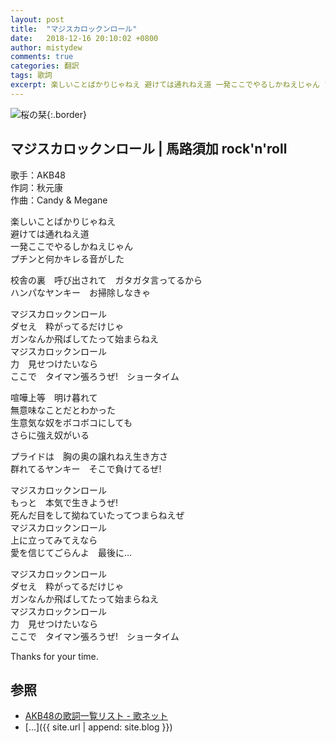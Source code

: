 ```yaml
---
layout: post
title:  "マジスカロックンロール"
date:   2018-12-16 20:10:02 +0800
author: mistydew
comments: true
categories: 翻訳
tags: 歌詞
excerpt: 楽しいことばかりじゃねえ 避けては通れねえ道 一発ここでやるしかねえじゃん プチンと何かキレる音がした
---
```

![桜の栞](https://raw.githubusercontent.com/mistydew/misc/master/cover/神曲たち.jpg){:.border}

## マジスカロックンロール | 馬路須加 rock'n'roll

歌手：AKB48<br>
作詞：秋元康<br>
作曲：Candy & Megane

楽しいことばかりじゃねえ<br>
避けては通れねえ道<br>
一発ここでやるしかねえじゃん<br>
プチンと何かキレる音がした

校舎の裏　呼び出されて　ガタガタ言ってるから<br>
ハンパなヤンキー　お掃除しなきゃ

マジスカロックンロール<br>
ダセえ　粋がってるだけじゃ<br>
ガンなんか飛ばしてたって始まらねえ<br>
マジスカロックンロール<br>
力　見せつけたいなら<br>
ここで　タイマン張ろうぜ!　ショータイム

喧嘩上等　明け暮れて<br>
無意味なことだとわかった<br>
生意気な奴をボコボコにしても<br>
さらに強え奴がいる

プライドは　胸の奥の譲れねえ生き方さ<br>
群れてるヤンキー　そこで負けてるぜ!

マジスカロックンロール<br>
もっと　本気で生きようぜ!<br>
死んだ目をして拗ねていたってつまらねえぜ<br>
マジスカロックンロール<br>
上に立ってみてえなら<br>
愛を信じてごらんよ　最後に…

マジスカロックンロール<br>
ダセえ　粋がってるだけじゃ<br>
ガンなんか飛ばしてたって始まらねえ<br>
マジスカロックンロール<br>
力　見せつけたいなら<br>
ここで　タイマン張ろうぜ!　ショータイム

Thanks for your time.

## 参照
* [AKB48の歌詞一覧リスト - 歌ネット](https://www.uta-net.com/artist/6636)
* [...]({{ site.url | append: site.blog }})
